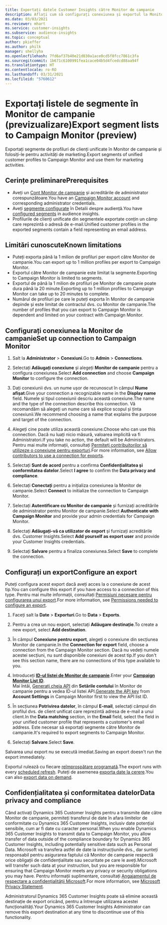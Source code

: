 ```yaml
---
title: Exportați datele Customer Insights către Monitor de campanie
description: Aflați cum să configurați conexiunea și exportul la Monitor de campanie.
ms.date: 03/03/2021
ms.reviewer: mhart
ms.service: customer-insights
ms.subservice: audience-insights
ms.topic: conceptual
author: pkieffer
ms.author: philk
manager: shellyha
ms.openlocfilehash: 7fd6af37b40e21d030a1ace0cd5f8fcc7861c3fa
ms.sourcegitcommit: 1b671c6100991fea1cace04b5d4fcedcd88aa94f
ms.translationtype: HT
ms.contentlocale: ro-RO
ms.lasthandoff: 03/31/2021
ms.locfileid: "5760612"
---
```

# <a name="export-segment-lists-to-campaign-monitor-preview"></a><span data-ttu-id="8a5b0-103">Exportați listele de segmente în Monitor de campanie (previzualizare)</span><span class="sxs-lookup"><span data-stu-id="8a5b0-103">Export segment lists to Campaign Monitor (preview)</span></span>

<span data-ttu-id="8a5b0-104">Exportați segmente de profiluri de clienți unificate în Monitor de campanie și folosiți-le pentru activități de marketing.</span><span class="sxs-lookup"><span data-stu-id="8a5b0-104">Export segments of unified customer profiles to Campaign Monitor and use them for marketing activities.</span></span>

## <a name="prerequisites"></a><span data-ttu-id="8a5b0-105">Cerințe preliminare</span><span class="sxs-lookup"><span data-stu-id="8a5b0-105">Prerequisites</span></span>

-   <span data-ttu-id="8a5b0-106">Aveți un [Cont Monitor de campanie](https://www.campaignmonitor.com/) și acreditările de administrator corespunzătoare.</span><span class="sxs-lookup"><span data-stu-id="8a5b0-106">You have an [Campaign Monitor account](https://www.campaignmonitor.com/) and corresponding administrator credentials.</span></span>
-   <span data-ttu-id="8a5b0-107">Aveți [segmente configurate](segments.md) în Detalii despre audiență.</span><span class="sxs-lookup"><span data-stu-id="8a5b0-107">You have [configured segments](segments.md) in audience insights.</span></span>
-   <span data-ttu-id="8a5b0-108">Profilurile de clienți unificate din segmentele exportate conțin un câmp care reprezintă o adresă de e-mail.</span><span class="sxs-lookup"><span data-stu-id="8a5b0-108">Unified customer profiles in the exported segments contain a field representing an email address.</span></span>

## <a name="known-limitations"></a><span data-ttu-id="8a5b0-109">Limitări cunoscute</span><span class="sxs-lookup"><span data-stu-id="8a5b0-109">Known limitations</span></span>

- <span data-ttu-id="8a5b0-110">Puteți exporta până la 1 milion de profiluri per export către Monitor de campanie.</span><span class="sxs-lookup"><span data-stu-id="8a5b0-110">You can export up to 1 million profiles per export to Campaign Monitor.</span></span>
- <span data-ttu-id="8a5b0-111">Exportul către Monitor de campanie este limitat la segmente.</span><span class="sxs-lookup"><span data-stu-id="8a5b0-111">Exporting to Campaign Monitor is limited to segments.</span></span>
- <span data-ttu-id="8a5b0-112">Exportul de până la 1 milion de profiluri pe Monitor de campanie poate dura până la 20 minute.</span><span class="sxs-lookup"><span data-stu-id="8a5b0-112">Exporting up to 1 million profiles to Campaign Monitor can take up to 20 minutes to complete.</span></span> 
- <span data-ttu-id="8a5b0-113">Numărul de profiluri pe care le puteți exporta în Monitor de campanie depinde și este limitat de contractul dvs. cu Monitor de campanie.</span><span class="sxs-lookup"><span data-stu-id="8a5b0-113">The number of profiles that you can export to Campaign Monitor is dependent and limited on your contract with Campaign Monitor.</span></span>

## <a name="set-up-connection-to-campaign-monitor"></a><span data-ttu-id="8a5b0-114">Configurați conexiunea la Monitor de campanie</span><span class="sxs-lookup"><span data-stu-id="8a5b0-114">Set up connection to Campaign Monitor</span></span>

1. <span data-ttu-id="8a5b0-115">Salt la **Administrator** > **Conexiuni**.</span><span class="sxs-lookup"><span data-stu-id="8a5b0-115">Go to **Admin** > **Connections**.</span></span>

1. <span data-ttu-id="8a5b0-116">Selectați **Adăugați conexiune** și alegeți **Monitor de campanie** pentru a configura conexiunea.</span><span class="sxs-lookup"><span data-stu-id="8a5b0-116">Select **Add connection** and choose **Campaign Monitor** to configure the connection.</span></span>

1. <span data-ttu-id="8a5b0-117">Dați conexiunii dvs. un nume ușor de recunoscut în câmpul **Nume afișat**.</span><span class="sxs-lookup"><span data-stu-id="8a5b0-117">Give your connection a recognizable name in the **Display name** field.</span></span> <span data-ttu-id="8a5b0-118">Numele și tipul conexiunii descriu această conexiune.</span><span class="sxs-lookup"><span data-stu-id="8a5b0-118">The name and the type of the connection describe this connection.</span></span> <span data-ttu-id="8a5b0-119">Vă recomandăm să alegeți un nume care să explice scopul și ținta conexiunii.</span><span class="sxs-lookup"><span data-stu-id="8a5b0-119">We recommend choosing a name that explains the purpose and target of the connection.</span></span>

1. <span data-ttu-id="8a5b0-120">Alegeți cine poate utiliza această conexiune.</span><span class="sxs-lookup"><span data-stu-id="8a5b0-120">Choose who can use this connection.</span></span> <span data-ttu-id="8a5b0-121">Dacă nu luați nicio măsură, valoarea implicită va fi Administratori.</span><span class="sxs-lookup"><span data-stu-id="8a5b0-121">If you take no action, the default will be Administrators.</span></span> <span data-ttu-id="8a5b0-122">Pentru mai multe informații, consultați [Permiteți contribuitorilor să utilizeze o conexiune pentru exporturi](connections.md#allow-contributors-to-use-a-connection-for-exports).</span><span class="sxs-lookup"><span data-stu-id="8a5b0-122">For more information, see [Allow contributors to use a connection for exports](connections.md#allow-contributors-to-use-a-connection-for-exports).</span></span>

1. <span data-ttu-id="8a5b0-123">Selectați **Sunt de acord** pentru a confirma **Confidențialitatea și conformitatea datelor**.</span><span class="sxs-lookup"><span data-stu-id="8a5b0-123">Select **I agree** to confirm the **Data privacy and compliance**.</span></span>

1. <span data-ttu-id="8a5b0-124">Selectați **Conectați** pentru a inițializa conexiunea la Monitor de campanie.</span><span class="sxs-lookup"><span data-stu-id="8a5b0-124">Select **Connect** to initialize the connection to Campaign Monitor.</span></span>

1. <span data-ttu-id="8a5b0-125">Selectați **Autentificare cu Monitor de campanie** și furnizați acreditările de administrator pentru Monitor de campanie.</span><span class="sxs-lookup"><span data-stu-id="8a5b0-125">Select **Authenticate with Campaign Monitor** and provide your admin credentials for Campaign Monitor.</span></span>

1. <span data-ttu-id="8a5b0-126">Selectați **Adăugați-vă ca utilizator de export** și furnizați acreditările dvs. Customer Insights.</span><span class="sxs-lookup"><span data-stu-id="8a5b0-126">Select **Add yourself as export user** and provide your Customer Insights credentials.</span></span>

1. <span data-ttu-id="8a5b0-127">Selectați **Salvare** pentru a finaliza conexiunea.</span><span class="sxs-lookup"><span data-stu-id="8a5b0-127">Select **Save** to complete the connection.</span></span>

## <a name="configure-an-export"></a><span data-ttu-id="8a5b0-128">Configurați un export</span><span class="sxs-lookup"><span data-stu-id="8a5b0-128">Configure an export</span></span>

<span data-ttu-id="8a5b0-129">Puteți configura acest export dacă aveți acces la o conexiune de acest tip.</span><span class="sxs-lookup"><span data-stu-id="8a5b0-129">You can configure this export if you have access to a connection of this type.</span></span> <span data-ttu-id="8a5b0-130">Pentru mai multe informații, consultați [Permisiuni necesare pentru configurarea unui export](export-destinations.md#set-up-a-new-export).</span><span class="sxs-lookup"><span data-stu-id="8a5b0-130">For more information, see [Permissions needed to configure an export](export-destinations.md#set-up-a-new-export).</span></span>

1. <span data-ttu-id="8a5b0-131">Faceți salt la **Date** > **Exporturi**.</span><span class="sxs-lookup"><span data-stu-id="8a5b0-131">Go to **Data** > **Exports**.</span></span>

1. <span data-ttu-id="8a5b0-132">Pentru a crea un nou export, selectați **Adăugare destinație**.</span><span class="sxs-lookup"><span data-stu-id="8a5b0-132">To create a new export, select **Add destination**.</span></span>

1. <span data-ttu-id="8a5b0-133">În câmpul **Conexiune pentru export**, alegeți o conexiune din secțiunea Monitor de campanie.</span><span class="sxs-lookup"><span data-stu-id="8a5b0-133">In the **Connection for export** field, choose a connection from the Campaign Monitor section.</span></span> <span data-ttu-id="8a5b0-134">Dacă nu vedeți numele acestei secțiuni, nu sunt disponibile conexiuni de acest tip.</span><span class="sxs-lookup"><span data-stu-id="8a5b0-134">If you don't see this section name, there are no connections of this type available to you.</span></span>

1. <span data-ttu-id="8a5b0-135">Introduceți [**ID-ul listei de Monitor de campanie**](https://www.campaignmonitor.com/api/getting-started/#your-list-id).</span><span class="sxs-lookup"><span data-stu-id="8a5b0-135">Enter your [**Campaign Monitor List ID**](https://www.campaignmonitor.com/api/getting-started/#your-list-id).</span></span>    
   <span data-ttu-id="8a5b0-136">Mai întâi, [Generați cheia API](https://www.campaignmonitor.com/api/getting-started/) din **Setările contului** în Monitor de campanie pentru a vedea ID-ul listei API.</span><span class="sxs-lookup"><span data-stu-id="8a5b0-136">[Generate the API key](https://www.campaignmonitor.com/api/getting-started/) from **Account Settings** in Campaign Monitor first to view the API list ID.</span></span>  

3. <span data-ttu-id="8a5b0-137">În secțiunea **Potrivirea datelor**, în câmpul **E-mail**, selectați câmpul din profilul dvs. de client unificat care reprezintă adresa de e-mail a unui client.</span><span class="sxs-lookup"><span data-stu-id="8a5b0-137">In the **Data matching** section, in the **Email** field, select the field in your unified customer profile that represents a customer's email address.</span></span> <span data-ttu-id="8a5b0-138">Este necesar să exportați segmente către Monitor de campanie.</span><span class="sxs-lookup"><span data-stu-id="8a5b0-138">It's required to export segments to Campaign Monitor.</span></span>

1. <span data-ttu-id="8a5b0-139">Selectați **Salvare**.</span><span class="sxs-lookup"><span data-stu-id="8a5b0-139">Select **Save**.</span></span>

<span data-ttu-id="8a5b0-140">Salvarea unui export nu se execută imediat.</span><span class="sxs-lookup"><span data-stu-id="8a5b0-140">Saving an export doesn't run the export immediately.</span></span>

<span data-ttu-id="8a5b0-141">Exportul rulează cu fiecare [reîmprospătare programată](system.md#schedule-tab).</span><span class="sxs-lookup"><span data-stu-id="8a5b0-141">The export runs with every [scheduled refresh](system.md#schedule-tab).</span></span> <span data-ttu-id="8a5b0-142">Puteți de asemenea [exporta date la cerere](export-destinations.md#run-exports-on-demand).</span><span class="sxs-lookup"><span data-stu-id="8a5b0-142">You can also [export data on demand](export-destinations.md#run-exports-on-demand).</span></span> 


## <a name="data-privacy-and-compliance"></a><span data-ttu-id="8a5b0-143">Confidențialitatea și conformitatea datelor</span><span class="sxs-lookup"><span data-stu-id="8a5b0-143">Data privacy and compliance</span></span>

<span data-ttu-id="8a5b0-144">Când activați Dynamics 365 Customer Insights pentru a transmite date către Monitor de campanie, permiteți transferul de date în afara limitelor de conformitate cu Dynamics 365 Customer Insights, inclusiv date potențial sensibile, cum ar fi date cu caracter personal.</span><span class="sxs-lookup"><span data-stu-id="8a5b0-144">When you enable Dynamics 365 Customer Insights to transmit data to Campaign Monitor, you allow transfer of data outside of the compliance boundary for Dynamics 365 Customer Insights, including potentially sensitive data such as Personal Data.</span></span> <span data-ttu-id="8a5b0-145">Microsoft va transfera astfel de date la instrucțiunile dvs., dar sunteți responsabil pentru asigurarea faptului că Monitor de campanie respectă orice obligații de confidențialitate sau securitate pe care le aveți.</span><span class="sxs-lookup"><span data-stu-id="8a5b0-145">Microsoft will transfer such data at your instruction, but you are responsible for ensuring that Campaign Monitor meets any privacy or security obligations you may have.</span></span> <span data-ttu-id="8a5b0-146">Pentru informații suplimentare, consultați [Angajamentul de respectare a confidențialității Microsoft](https://go.microsoft.com/fwlink/?linkid=396732).</span><span class="sxs-lookup"><span data-stu-id="8a5b0-146">For more information, see [Microsoft Privacy Statement](https://go.microsoft.com/fwlink/?linkid=396732).</span></span>

<span data-ttu-id="8a5b0-147">Administratorul Dynamics 365 Customer Insights poate să elimine această destinație de export oricând, pentru a întrerupe utilizarea acestei funcționalități.</span><span class="sxs-lookup"><span data-stu-id="8a5b0-147">Your Dynamics 365 Customer Insights Administrator can remove this export destination at any time to discontinue use of this functionality.</span></span>
